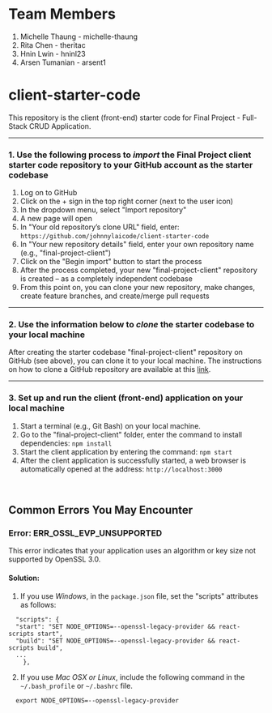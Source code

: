 # Team Members
1. Michelle Thaung - michelle-thaung
2. Rita Chen - theritac
3. Hnin Lwin - hninl23
4. Arsen Tumanian - arsent1

# client-starter-code

This repository is the client (front-end) starter code for Final Project - Full-Stack CRUD Application.

----------
### 1. Use the following process to ***import*** the Final Project client starter code repository to your GitHub account as the starter codebase
1.	Log on to GitHub
2.	Click on the + sign in the top right corner (next to the user icon)
3.	In the dropdown menu, select "Import repository"
4.	A new page will open
5.	In "Your old repository’s clone URL" field, enter: `https://github.com/johnnylaicode/client-starter-code`
6.	In "Your new repository details" field, enter your own repository name (e.g., "final-project-client")
7.	Click on the "Begin import" button to start the process
8.	After the process completed, your new "final-project-client" repository is created – as a completely independent codebase
9.	From this point on, you can clone your new repository, make changes, create feature branches, and create/merge pull requests

----------
### 2. Use the information below to ***clone*** the starter codebase to your local machine
After creating the starter codebase "final-project-client" repository on GitHub (see above), you can clone it to your local machine. The instructions on how to clone a GitHub repository are available at this [link](https://docs.github.com/en/repositories/creating-and-managing-repositories/cloning-a-repository).

----------
### 3. Set up and run the client (front-end) application on your local machine
1.	Start a terminal (e.g., Git Bash) on your local machine.
2.  Go to the "final-project-client" folder, enter the command to install dependencies: `npm install` 
3.	Start the client application by entering the command: `npm start` 
4.	After the client application is successfully started, a web browser is automatically opened at the address: `http://localhost:3000` 

<br/>

## Common Errors You May Encounter
### Error: ERR_OSSL_EVP_UNSUPPORTED
This error indicates that your application uses an algorithm or key size not supported by OpenSSL 3.0.
#### Solution: 
1. If you use *Windows*, in the `package.json` file, set the "scripts" attributes as follows:

```
  "scripts": {
  "start": "SET NODE_OPTIONS=--openssl-legacy-provider && react-scripts start", 
  "build": "SET NODE_OPTIONS=--openssl-legacy-provider && react-scripts build", 
  ...
    },
```

2. If you use *Mac OSX or Linux*, include the following command in the `~/.bash_profile` or `~/.bashrc` file.

```
  export NODE_OPTIONS=--openssl-legacy-provider
```
